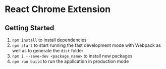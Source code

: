 # React Chrome Extension
## Getting Started
1. `npm install` to install dependencies
2. `npm start` to start running the fast development mode with Webpack as well as to generate the `dist` folder
3. `npm i --save-dev <package_name>` to install new packages
4. `npm run build` to run the application in production mode
